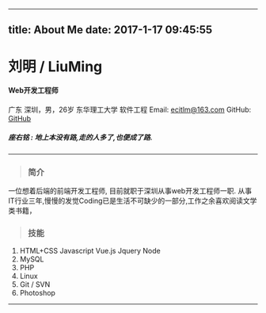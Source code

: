
---
title: About Me
date: 2017-1-17 09:45:55
---





# 刘明 / LiuMing

####   Web开发工程师
 广东 深圳，男，26岁
 东华理工大学 软件工程
 Email: ecitlm@163.com
 GitHub: [GitHub](https://github.com/ecitlm)


##### 座右铭 : 地上本没有路,走的人多了,也便成了路.

--------------------------------



>###  简介

一位想着后端的前端开发工程师, 目前就职于深圳从事web开发工程师一职.  从事IT行业三年,慢慢的发觉Coding已是生活不可缺少的一部分,工作之余喜欢阅读文学类书籍，


>### 技能

1. HTML+CSS  Javascript  Vue.js  Jquery Node
1. MySQL
1. PHP
1. Linux
1. Git / SVN
1. Photoshop

-------

